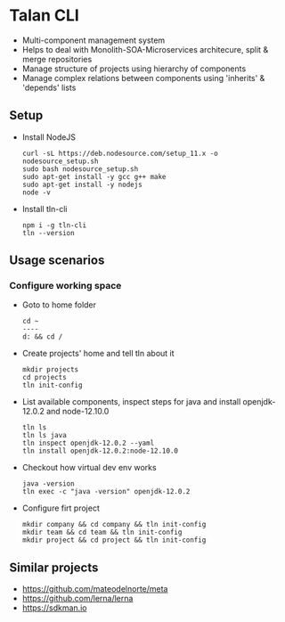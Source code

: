 # Talan CLI

* Multi-component management system
* Helps to deal with Monolith-SOA-Microservices architecure, split & merge repositories
* Manage structure of projects using hierarchy of components
* Manage complex relations between components using 'inherits' & 'depends' lists

## Setup
* Install NodeJS
  ```
  curl -sL https://deb.nodesource.com/setup_11.x -o nodesource_setup.sh
  sudo bash nodesource_setup.sh
  sudo apt-get install -y gcc g++ make
  sudo apt-get install -y nodejs
  node -v
  ```
* Install tln-cli 
  ```
  npm i -g tln-cli
  tln --version
  ```

## Usage scenarios

### Configure working space
* Goto to home folder
  ```
  cd ~
  ----
  d: && cd /
  ```
* Create projects' home and tell tln about it
  ```
  mkdir projects
  cd projects
  tln init-config
  ```
* List available components, inspect steps for java and install openjdk-12.0.2 and node-12.10.0
  ```
  tln ls
  tln ls java
  tln inspect openjdk-12.0.2 --yaml
  tln install openjdk-12.0.2:node-12.10.0
  ```
* Checkout how virtual dev env works
  ```
  java -version
  tln exec -c "java -version" openjdk-12.0.2
  ```
* Configure firt project
  ```
  mkdir company && cd company && tln init-config
  mkdir team && cd team && tln init-config
  mkdir project && cd project && tln init-config
  ```



## Similar projects
* https://github.com/mateodelnorte/meta
* https://github.com/lerna/lerna
* https://sdkman.io
